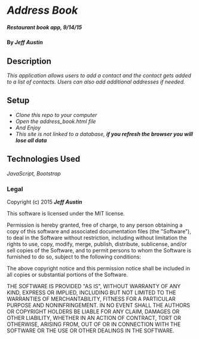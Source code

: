 # _Address Book_

##### _Restaurant book app, 9/14/15_

#### By _**Jeff Austin**_

## Description

_This application allows users to add a contact and the contact gets added to a list of contacts. Users can also add additional addresses if needed._

## Setup

* _Clone this repo to your computer_
* _Open the address_book.html file_
* _And Enjoy_
* _This site is not linked to a database, **if you refresh the browser you will lose all data**_


## Technologies Used

_JavaScript, Bootstrap_

### Legal

Copyright (c) 2015 **_Jeff Austin_**

This software is licensed under the MIT license.

Permission is hereby granted, free of charge, to any person obtaining a copy
of this software and associated documentation files (the "Software"), to deal
in the Software without restriction, including without limitation the rights
to use, copy, modify, merge, publish, distribute, sublicense, and/or sell
copies of the Software, and to permit persons to whom the Software is
furnished to do so, subject to the following conditions:

The above copyright notice and this permission notice shall be included in
all copies or substantial portions of the Software.

THE SOFTWARE IS PROVIDED "AS IS", WITHOUT WARRANTY OF ANY KIND, EXPRESS OR
IMPLIED, INCLUDING BUT NOT LIMITED TO THE WARRANTIES OF MERCHANTABILITY,
FITNESS FOR A PARTICULAR PURPOSE AND NONINFRINGEMENT. IN NO EVENT SHALL THE
AUTHORS OR COPYRIGHT HOLDERS BE LIABLE FOR ANY CLAIM, DAMAGES OR OTHER
LIABILITY, WHETHER IN AN ACTION OF CONTRACT, TORT OR OTHERWISE, ARISING FROM,
OUT OF OR IN CONNECTION WITH THE SOFTWARE OR THE USE OR OTHER DEALINGS IN
THE SOFTWARE.
